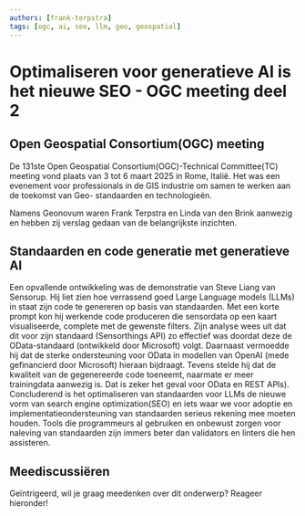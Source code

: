 ```yaml
---
authors: [frank-terpstra]
tags: [ogc, ai, seo, llm, geo, geospatial]
---
```


# Optimaliseren voor generatieve AI is het nieuwe SEO - OGC meeting deel 2

## Open Geospatial Consortium(OGC) meeting

De 131ste Open Geospatial Consortium(OGC)-Technical Committee(TC) meeting vond plaats van 3 tot 6 maart 2025 in Rome, Italië. Het was een evenement voor professionals in de GIS industrie om samen te werken aan de toekomst van Geo- standaarden en technologieën.
 
<!-- truncate -->

Namens Geonovum waren Frank Terpstra en Linda van den Brink aanwezig en hebben zij verslag gedaan van de belangrijkste inzichten.  

## Standaarden en code generatie met generatieve AI
Een opvallende ontwikkeling was de demonstratie van Steve Liang van Sensorup. Hij liet zien hoe verrassend goed Large Language models (LLMs) in staat zijn code te genereren op basis van standaarden. Met  een korte prompt kon hij werkende code produceren die  sensordata op een kaart visualiseerde, complete met de gewenste filters. Zijn analyse wees uit dat dit voor zijn standaard (Sensorthings API) zo effectief was doordat deze de OData-standaard (ontwikkeld door Microsoft) volgt. Daarnaast vermoedde hij dat de sterke ondersteuning voor OData in modellen van OpenAI (mede gefinancierd door Microsoft)  hieraan bijdraagt. Tevens stelde hij dat de kwaliteit van de gegenereerde code toeneemt, naarmate er meer trainingdata aanwezig is. Dat is zeker het geval voor OData en REST APIs). Concluderend is het optimaliseren van standaarden voor LLMs de nieuwe vorm van search engine optimization(SEO) en iets waar we voor adoptie en implementatieondersteuning van standaarden serieus rekening mee moeten houden. Tools die programmeurs al gebruiken en onbewust zorgen voor naleving van standaarden zijn immers beter dan validators en linters die hen assisteren. 

## Meediscussiëren
Geïntrigeerd, wil je graag meedenken over dit onderwerp? Reageer hieronder!